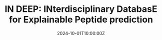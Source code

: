 ---
title: "IN DEEP: INterdisciplinary DatabasE for Explainable Peptide prediction"
event: FAIR-DI European Conference on Data Intelligence 2024
event_url: https://events.fairmat-nfdi.eu/event/9/
location: Karlsruhe, Germany
address:
  street: ''
  city: Karlsruhe
  region: ''
  postcode: ''
  country: Germany
summary: Presentation on interdisciplinary database for explainable peptide prediction.
abstract: ''
# Talk start and end times
date: '2024-10-01T10:00:00Z'  # Placeholder for exact date in Oct 2024
date_end: '2024-10-01T10:30:00Z'  # Placeholder
all_day: false
# Schedule page publish date
publishDate: '2024-02-25T00:00:00Z'
authors:
  - admin
tags:
  - Database
# Is this a featured talk?
featured: true
image:
  caption: ''
  focal_point: Center
url_code: ''
url_pdf: ''
url_slides: ''
url_video: ''
slides: ""
projects: []
---
